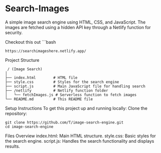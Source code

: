# Search-Images
A simple image search engine using HTML, CSS, and JavaScript. The images are fetched using a hidden API key through a Netlify function for security.

Checkout this out
    ```bash
    
    https://searchimageshere.netlify.app/
Project Structure  

     / (Image Search)    
    │
    ├── index.html        # HTML file
    ├── style.css         # Styles for the search engine
    ├── script.js         # Main JavaScript file for handling search
    ├── /netlify          # Netlify function folder
    │   └── fetchImages.js # Serverless function to fetch images
    └── README.md         # This README file

Setup Instructions
To get this project up and running locally:
Clone the repository:
          
    git clone https://github.com/T/image-search-engine.git
    cd image-search-engine

Files Overview
index.html: Main HTML structure.
style.css: Basic styles for the search engine.
script.js: Handles the search functionality and displays results.
